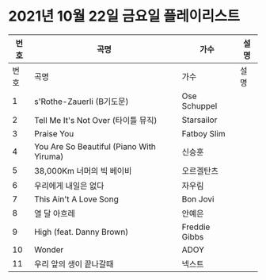 # 2021년 10월 22일 금요일 플레이리스트

| 번호 | 곡명 | 가수 | 설명 |
|------|------|------|------|
| 번호 | 곡명 | 가수 | 설명 |
| 1 | s'Rothe-Zauerli (B기도문) | Ose Schuppel |  |
| 2 | Tell Me It's Not Over (타이틀 뮤직) | Starsailor |  |
| 3 | Praise You | Fatboy Slim |  |
| 4 | You Are So Beautiful (Piano With Yiruma) | 신승훈 |  |
| 5 | 38,000Km 너머의 빅 베이비 | 오르겔탄츠 |  |
| 6 | 우리에게 내일은 없다 | 자우림 |  |
| 7 | This Ain't A Love Song | Bon Jovi |  |
| 8 | 열 달 아흐레 | 안예은 |  |
| 9 | High (feat. Danny Brown) | Freddie Gibbs |  |
| 10 | Wonder | ADOY |  |
| 11 | 우리 앞의 생이 끝나갈때 | 넥스트 |  |
